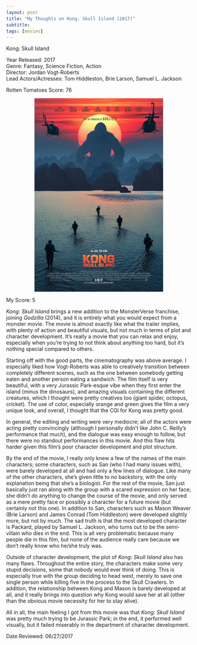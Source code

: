 ```yaml
---
layout: post
title: "My Thoughts on Kong: Skull Island (2017)"
subtitle:
tags: [movies]
---
```


Kong: Skull Island

Year Released: 2017\
Genre: Fantasy, Science Fiction, Action\
Director: Jordan Vogt-Roberts\
Lead Actors/Actresses: Tom Hiddleston, Brie Larson, Samuel L. Jackson

Rotten Tomatoes Score: 76

<img style="display: block; margin-left: auto; margin-right: auto; width: 350px;" src="../assets/kong_skull_island.jpg">

My Score: 5

_Kong: Skull Island_ brings a new addition to the MonsterVerse franchise, joining _Godzilla_ (2014), and it is entirely what you would expect from a monster movie. The movie is almost exactly like what the trailer implies, with plenty of action and beautiful visuals, but not much in terms of plot and character development. It’s really a movie that you can relax and enjoy, especially when you’re trying to not think about anything too hard, but it’s nothing special compared to others.

Starting off with the good parts, the cinematography was above average. I especially liked how Vogt-Roberts was able to creatively transition between completely different scenes, such as the one between somebody getting eaten and another person eating a sandwich. The film itself is very beautiful, with a very Jurassic Park-esque vibe when they first enter the island (minus the dinosaurs), and amazing visuals containing the different creatures, which I thought were pretty creatives too (giant spider, octopus, cricket). The use of color, especially orange and green gives the film a very unique look, and overall, I thought that the CGI for Kong was pretty good.

In general, the editing and writing were very mediocre; all of the actors were acting pretty convincingly (although I personally didn’t like John C. Reilly’s performance that much), and the dialogue was easy enough to follow, but there were no standout performances in this movie. And this flaw hits harder given this film’s poor character development and plot structure.

By the end of the movie, I really only knew a few of the names of the main characters; some characters, such as San (who I had many issues with), were barely developed at all and had only a few lines of dialogue. Like many of the other characters, she’s given little to no backstory, with the only explanation being that she’s a biologist. For the rest of the movie, San just basically just ran along with the group with a scared expression on her face; she didn’t do anything to change the course of the movie, and only served as a mere pretty face or possibly a character for a future movie (but certainly not this one). In addition to San, characters such as Mason Weaver (Brie Larson) and James Conrad (Tom Hiddleston) were developed slightly more, but not by much. The sad truth is that the most developed character is Packard, played by Samuel L. Jackson, who turns out to be the semi-villain who dies in the end. This is all very problematic because many people die in this film, but none of the audience really care because we don’t really know who he/she truly was.

Outside of character development, the plot of _Kong: Skull Island_ also has many flaws. Throughout the entire story, the characters make some very stupid decisions, some that nobody would ever think of doing. This is especially true with the group deciding to head west, merely to save one single person while killing five in the process to the Skull Crawlers. In addition, the relationship between Kong and Mason is barely developed at all, and it really brings into question why Kong would save her at all (other than the obvious movie necessity for her to stay alive).

All in all, the main feeling I got from this movie was that _Kong: Skull Island_ was pretty much trying to be Jurassic Park; in the end, it performed well visually, but it failed miserably in the department of character development.

Date Reviewed: 06/27/2017
